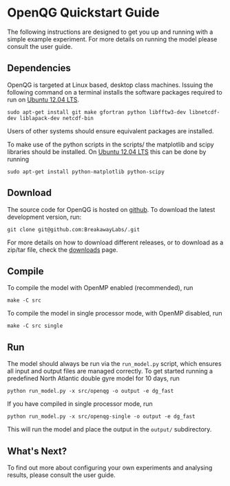 # OpenQG Quickstart Guide

The following instructions are designed to get you up and running with a simple example experiment. For more details on running the model please consult the user guide.

## Dependencies

OpenQG is targeted at Linux based, desktop class machines. Issuing the following command on a terminal installs the software packages required to run on [Ubuntu 12.04 LTS](http://releases.ubuntu.com/precise/). 

    sudo apt-get install git make gfortran python libfftw3-dev libnetcdf-dev liblapack-dev netcdf-bin

Users of other systems should ensure equivalent packages are installed.

To make use of the python scripts in the scripts/ the matplotlib and scipy libraries should be installed. On [Ubuntu 12.04 LTS](http://releases.ubuntu.com/precise/) this can be done by running

    sudo apt-get install python-matplotlib python-scipy

## Download

The source code for OpenQG is hosted on [github](https://github.com/BreakawayLabs/openqg). To download the latest development version, run:

    git clone git@github.com:BreakawayLabs/.git

For more details on how to download different releases, or to download as a zip/tar file, check the [downloads](http://openqg.breakawaylabs.com.au/web/downloads) page.

## Compile

To compile the model with OpenMP enabled (recommended), run

    make -C src

To compile the model in single processor mode, with OpenMP disabled, run

    make -C src single

## Run

The model should always be run via the `run_model.py` script, which ensures all input and output files are managed correctly. To get started running a predefined North Atlantic double gyre model for 10 days, run

    python run_model.py -x src/openqg -o output -e dg_fast

If you have compiled in single processor mode, run

    python run_model.py -x src/openqg-single -o output -e dg_fast

This will run the model and place the output in the `output/` subdirectory.

## What's Next?

To find out more about configuring your own experiments and analysing results, please consult the user guide.

